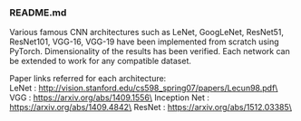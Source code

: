 ### README.md
Various famous CNN architectures such as LeNet, GoogLeNet, ResNet51, ResNet101, VGG-16, VGG-19 have been implemented from scratch using PyTorch. Dimensionality of the results has been verified. Each network can be extended to work for any compatible dataset.

Paper links referred for each architecture:\
LeNet : http://vision.stanford.edu/cs598_spring07/papers/Lecun98.pdf\
VGG : https://arxiv.org/abs/1409.1556\
Inception Net : https://arxiv.org/abs/1409.4842\
ResNet : https://arxiv.org/abs/1512.03385\

